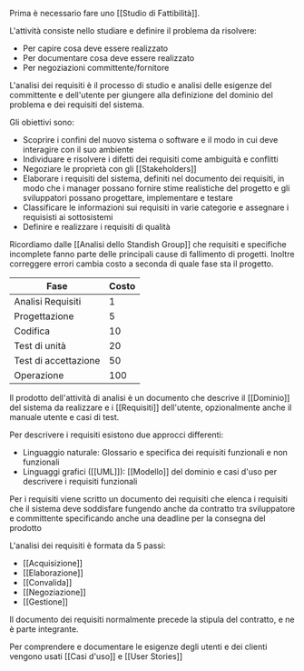 Prima è necessario fare uno [[Studio di Fattibilità]].

L'attività consiste nello studiare e definire il problema da risolvere:
- Per capire cosa deve essere realizzato
- Per documentare cosa deve essere realizzato
- Per negoziazioni committente/fornitore

L'analisi dei requisiti è il processo di studio e analisi delle esigenze del committente e dell'utente per giungere alla definizione del dominio del problema e dei requisiti del sistema.

Gli obiettivi sono:
- Scoprire i confini del nuovo sistema o software e il modo in cui deve interagire con il suo ambiente
- Individuare e risolvere i difetti dei requisiti come ambiguità e conflitti
- Negoziare le proprietà con gli [[Stakeholders]]
- Elaborare i requisiti del sistema, definiti nel documento dei requisiti, in modo che i manager possano fornire stime realistiche del progetto e gli sviluppatori possano progettare, implementare e testare
- Classificare le informazioni sui requisiti in varie categorie e assegnare i requisisti ai sottosistemi
- Definire e realizzare i requisiti di qualità

Ricordiamo dalle [[Analisi dello Standish Group]] che requisiti e specifiche incomplete fanno parte delle principali cause di fallimento di progetti.
Inoltre correggere errori cambia costo a seconda di quale fase sta il progetto.

| **Fase**                 | **Costo** |
| -------------------- | ----- |
| Analisi Requisiti    | 1     |
| Progettazione        | 5     |
| Codifica             | 10    |
| Test di unità        | 20    |
| Test di accettazione | 50    |
| Operazione           | 100   |

Il prodotto dell'attività di analisi è un documento che descrive il [[Dominio]] del sistema da realizzare e i [[Requisiti]] dell'utente, opzionalmente anche il manuale utente e casi di test.

Per descrivere i requisiti esistono due approcci differenti:
- Linguaggio naturale: Glossario e specifica dei requisiti funzionali e non funzionali
- Linguaggi grafici ([[UML]]): [[Modello]] del dominio e casi d'uso per descrivere i requisiti funzionali

Per i requisiti viene scritto un documento dei requisiti che elenca i requisiti che il sistema deve soddisfare fungendo anche da contratto tra sviluppatore e committente specificando anche una deadline per la consegna del prodotto

L'analisi dei requisiti è formata da 5 passi:
- [[Acquisizione]]
- [[Elaborazione]]
- [[Convalida]]
- [[Negoziazione]]
- [[Gestione]]

Il documento dei requisiti normalmente precede la stipula del contratto, e ne è parte integrante.

Per comprendere e documentare le esigenze degli utenti e dei clienti vengono usati [[Casi d'uso]] e [[User Stories]]
